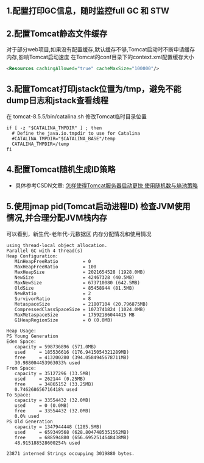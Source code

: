 ## 1.配置打印GC信息，随时监控full GC 和 STW

## 2.配置Tomcat静态文件缓存
对于部分web项目,如果没有配置缓存,默认缓存不够,Tomcat启动时不断申请缓存内存,影响Tomcat启动速度
在Tomcat的conf目录下的context.xml配置缓存大小
```xml
<Resources cachingAllowed="true" cacheMaxSize="100000"/>
```
## 3.配置Tomcat打印jstack位置为/tmp，避免不能dump日志和jstack查看线程
在 tomcat-8.5.5/bin/catalina.sh 修改Tomcat临时目录位置
```shell
if [ -z "$CATALINA_TMPDIR" ] ; then
  # Define the java.io.tmpdir to use for Catalina
  #CATALINA_TMPDIR="$CATALINA_BASE"/temp
  CATALINA_TMPDIR=/temp
fi
```
## 4.配置Tomcat随机生成ID策略
* 具体参考CSDN文章: [怎样使得Tomcat服务器启动更快 使用随机数与熵池策略](https://blog.csdn.net/u011687186/article/details/73224733)

## 5.使用jmap pid(Tomcat启动进程ID) 检查JVM使用情况,并合理分配JVM栈内存
可以看到，新生代-老年代-元数据区 内存分配情况和使用情况
```text
using thread-local object allocation.
Parallel GC with 4 thread(s)
Heap Configuration:
   MinHeapFreeRatio         = 0
   MaxHeapFreeRatio         = 100
   MaxHeapSize              = 2021654528 (1928.0MB)
   NewSize                  = 42467328 (40.5MB)
   MaxNewSize               = 673710080 (642.5MB)
   OldSize                  = 85458944 (81.5MB)
   NewRatio                 = 2
   SurvivorRatio            = 8
   MetaspaceSize            = 21807104 (20.796875MB)
   CompressedClassSpaceSize = 1073741824 (1024.0MB)
   MaxMetaspaceSize         = 17592186044415 MB
   G1HeapRegionSize         = 0 (0.0MB)

Heap Usage:
PS Young Generation
Eden Space:
   capacity = 598736896 (571.0MB)
   used     = 185536616 (176.9415054321289MB)
   free     = 413200280 (394.0584945678711MB)
   30.988004453963033% used
From Space:
   capacity = 35127296 (33.5MB)
   used     = 262144 (0.25MB)
   free     = 34865152 (33.25MB)
   0.746268656716418% used
To Space:
   capacity = 33554432 (32.0MB)
   used     = 0 (0.0MB)
   free     = 33554432 (32.0MB)
   0.0% used
PS Old Generation
   capacity = 1347944448 (1285.5MB)
   used     = 659349568 (628.8047485351562MB)
   free     = 688594880 (656.6952514648438MB)
   48.915188528600254% used

23871 interned Strings occupying 3019880 bytes.
```

